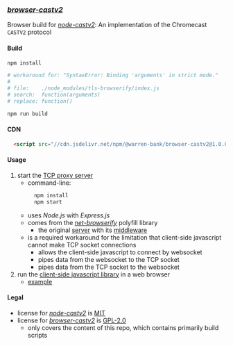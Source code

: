 ### [_browser-castv2_](https://github.com/warren-bank/browser-castv2)

Browser build for [_node-castv2_](https://github.com/thibauts/node-castv2): An implementation of the Chromecast `CASTV2` protocol

#### Build

```bash
npm install

# workaround for: "SyntaxError: Binding 'arguments' in strict mode."
#
# file:    ./node_modules/tls-browserify/index.js
# search:  function(arguments)
# replace: function()

npm run build
```

#### CDN

```html
  <script src="//cdn.jsdelivr.net/npm/@warren-bank/browser-castv2@1.0.0/dist/es2020/castv2.js"></script>
```

#### Usage

1. start the [TCP proxy server](./tcp-proxy-server/index.js)
   * command-line:
     ```bash
       npm install
       npm start
     ```
   * uses _Node.js_ with _Express.js_
   * comes from the [_net-browserify_](https://github.com/emersion/net-browserify) polyfill library
     - the original [server](https://github.com/emersion/net-browserify/blob/master/examples/connect/server.js) with its [middleware](https://github.com/emersion/net-browserify/blob/master/api.js)
   * is a required workaround for the limitation that client-side javascript cannot make TCP socket connections
     - allows the client-side javascript to connect by websocket
     - pipes data from the websocket to the TCP socket
     - pipes data from the TCP socket to the websocket
2. run the [client-side javascript library](./dist/es2020/castv2.js) in a web browser
   * [example](./example/es2020.html)

#### Legal

* license for [_node-castv2_](https://github.com/thibauts/node-castv2/releases/tag/v0.1.10) is [MIT](https://github.com/thibauts/node-castv2/blob/v0.1.10/LICENSE)
* license for [_browser-castv2_](https://github.com/warren-bank/browser-castv2/releases/tag/v1.0.0) is [GPL-2.0](https://github.com/warren-bank/browser-castv2/blob/v1.0.0/LICENSE.txt)
  - only covers the content of this repo, which contains primarily build scripts
